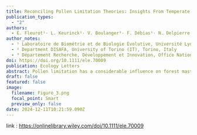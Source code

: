 ```yaml
---
title: Reconciling Pollen Limitation Theories: Insights From Temperate Oak Masting
publication_types:
  - "2"
authors:
  - E. Fleurot¹· L. Keurinck¹· V. Boulanger³· F. Débias¹· N. Delpierre· S. Delzon· J. Lobry¹· M‑C. Bel‑Venner¹· S. Venner¹
author_notes:
  - ¹ Laboratoire de Biométrie et de Biologie Évolutive, Université Lyon 1, CNRS, Villeurbanne, France
  - ² Department DISAFA, University of Torino (IT), Torino, Italy
  - ³ Département Recherche, Développement et Innovation, Office National des Forêts, Fontainebleau, France
doi: https://doi.org/10.1111/ele.70009
publication: Ecology Letters
abstract: Pollen limitation has a considerable influence on forest masting, the highly variable and synchronised seed production, on which forest regeneration and ecosystem dynamics largely rely. Depending on the various mechanisms possibly involved in pollen limitation, the consequences of climate change on masting could be very different. These mechanisms were investigated in 10 oak populations along a climatic gradient using surveys of airborne pollen and fruiting rate as a proxy of pollen limitation. We found no support for the widely accepted hypothesis of the intra-annual synchrony of flower phenology when considered in isolation. Instead, the fruiting rate was largely explained by a combination of intra-annual flower phenology synchrony, annual investment in flowering and the effects of weather on pollen maturation and diffusion. These findings highlight the need for a cohesive theoretical framework for pollen limitation to accurately predict the impact of climate change on oak-dominated ecosystems.
draft: false
featured: false
image:
  filename: Figure_3.png
  focal_point: Smart
  preview_only: false
date: 2024-12-11T10:21:59.090Z
---
```

link : <https://onlinelibrary.wiley.com/doi/10.1111/ele.70009>
